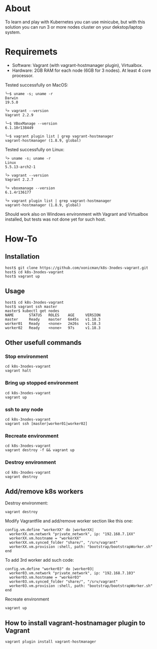 # About

To learn and play with Kubernetes you can use minicube, but with this solution you can run 3 or more nodes cluster on your dekstop/laptop system.

# Requiremets

- Software: Vagrant (with vagrant-hostmanager plugin), Virtualbox.
- Hardware: 2GB RAM for each node (6GB for 3 nodes). At least 4 core processor.

Tested successfully on MacOS:

    ╰─$ uname -s; uname -r
    Darwin
    19.5.0

    └> vagrant --version
    Vagrant 2.2.9

    ╰─$ VBoxManage --version
    6.1.10r138449
    
    ╰─$ vagrant plugin list | grep vagrant-hostmanager
    vagrant-hostmanager (1.8.9, global)
    

Tested successfully on Linux:

    └> uname -s; uname -r
    Linux
    5.5.13-arch2-1

    └> vagrant --version
    Vagrant 2.2.7

    └> vboxmanage --version
    6.1.4r136177

    └> vagrant plugin list | grep vagrant-hostmanager
    vagrant-hostmanager (1.8.9, global)

Should work also on Windows environment with Vagrant and Virtualbox installed, but tests was not done yet for such host. 

# How-To

## Installation

    host$ git clone https://github.com/xonicman/k8s-3nodes-vagrant.git 
    host$ cd k8s-3nodes-vagrant
    host$ vagrant up

## Usage

    host$ cd k8s-3nodes-vagrant
    host$ vagrant ssh master
    master$ kubectl get nodes
    NAME       STATUS   ROLES    AGE     VERSION
    master     Ready    master   6m45s   v1.18.3
    worker01   Ready    <none>   2m26s   v1.18.3
    worker02   Ready    <none>   97s     v1.18.3


## Other usefull commands

### Stop environment

    cd k8s-3nodes-vagrant
    vagrant halt

### Bring up stopped environment

    cd k8s-3nodes-vagrant
    vagrant up

### ssh to any node

    cd k8s-3nodes-vagrant
    vagrant ssh [master|worker01|worker02]
     
### Recreate environment

    cd k8s-3nodes-vagrant
    vagrant destroy -f && vagrant up

### Destroy environment
    
    cd k8s-3nodes-vagrant
    vagrant destroy

## Add/remove k8s workers

Destroy environment:

    vagrant destroy

Modify Vagrantfile and add/remove worker section like this one:

    config.vm.define "workerXX" do |workerXX|
      workerXX.vm.network "private_network", ip: "192.168.7.1XX"
      workerXX.vm.hostname = "workerXX"
      workerXX.vm.synced_folder "share/", "/srv/vagrant"
      workerXX.vm.provision :shell, path: "bootstrap/bootstrapWorker.sh"
    end

To add 3rd worker add such code:

    config.vm.define "worker03" do |worker03|
      worker03.vm.network "private_network", ip: "192.168.7.103"
      worker03.vm.hostname = "worker03"
      worker03.vm.synced_folder "share/", "/srv/vagrant"
      worker03.vm.provision :shell, path: "bootstrap/bootstrapWorker.sh"
    end

Recreate environment

    vagrant up

## How to install vagrant-hostnamager plugin to Vagrant

    vagrant plugin install vagrant-hostmanager
